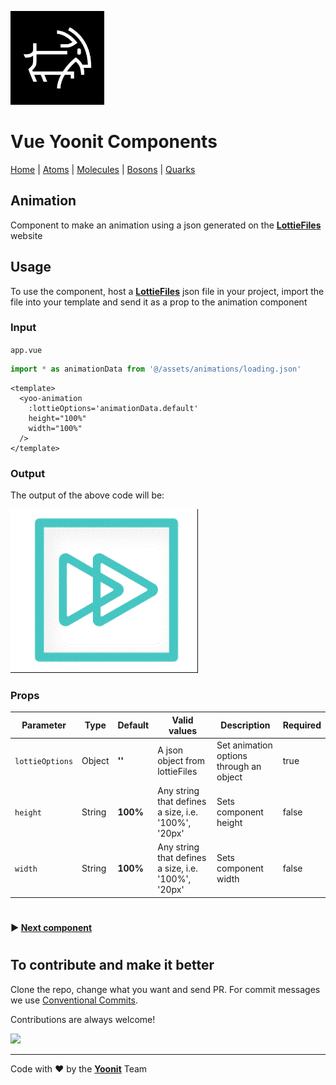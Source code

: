 [<img src="../../../assets/yoonit-icon.jpg" width="150">](https://github.com/Yoonit-Labs/vue-yoonit-components)

# Vue Yoonit Components

[Home](https://github.com/Yoonit-Labs/vue-yoonit-components) | [Atoms](https://github.com/Yoonit-Labs/vue-yoonit-components/blob/feature/readme/README.md#atoms) | [Molecules](https://github.com/Yoonit-Labs/vue-yoonit-components/blob/feature/readme/README.md#molecules) | [Bosons](https://github.com/Yoonit-Labs/vue-yoonit-components/blob/feature/readme/README.md#bosons) | [Quarks](https://github.com/Yoonit-Labs/vue-yoonit-components/blob/feature/readme/README.md#quarks)

## Animation

Component to make an animation using a json generated on the [**LottieFiles**](https://lottiefiles.com/) website


## Usage

To use the component, host a [**LottieFiles**](https://lottiefiles.com/) json file in your project, import the file into your template and send it as a prop to the animation component

### Input
`app.vue`
```javascript
import * as animationData from '@/assets/animations/loading.json'
```
```vue
<template>
  <yoo-animation
    :lottieOptions='animationData.default'
    height="100%"
    width="100%"
  />
</template>
```
### Output

The output of the above code will be:

<img src="../../../../public/readme-img/animation.gif" width="300">

### Props

| Parameter      | Type    | Default  | Valid values                                         | Description                              | Required |
|----------------|---------|----------|------------------------------------------------------|------------------------------------------|----------|
| `lottieOptions`| Object  | **''**   | A json object from lottieFiles                       | Set animation options through an object  | true     |
| `height`       | String  | **100%** | Any string that defines a size, i.e. '100%', '20px'  | Sets component height                    | false    |
| `width`        | String  | **100%** | Any string that defines a size, i.e. '100%', '20px'  | Sets component width                     | false    |

#

 #### :arrow_forward: [**Next component**](../Avatar/Readme.md)

#

## To contribute and make it better

Clone the repo, change what you want and send PR.
For commit messages we use <a href="https://www.conventionalcommits.org/">Conventional Commits</a>.

Contributions are always welcome!

<a href="https://github.com/Yoonit-Labs/vue-yoonit-components/graphs/contributors">
  <img src="https://contrib.rocks/image?repo=Yoonit-Labs/vue-yoonit-components" />
</a>
  
---  

Code with ❤ by the [**Yoonit**](https://yoonit.dev/) Team
